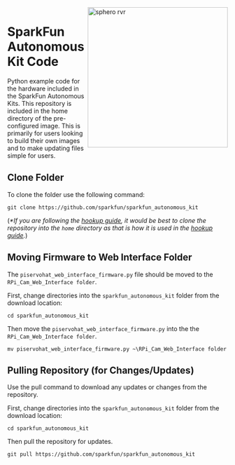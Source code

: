 <img alt="sphero rvr" src="https://cdn.sparkfun.com/assets/parts/1/3/8/0/5/15303-SparkFun_Advanced_Autonomous_Kit_for_Sphero_RVR-12.jpg"  align="right" width=320> 

# SparkFun Autonomous Kit Code
Python example code for the hardware included in the SparkFun Autonomous Kits. This repository is included in the home directory of the pre-configured image. This is primarily for users looking to build their own images and to make updating files simple for users.

## Clone Folder
To clone the folder use the following command:

`git clone https://github.com/sparkfun/sparkfun_autonomous_kit`

(*\*If you are following the [hookup guide](https://learn.sparkfun.com/tutorials/getting-started-with-the-autonomous-kit-for-the-sphero-rvr), it would be best to clone the repository into the `home` directory as that is how it is used in the [hookup guide](https://learn.sparkfun.com/tutorials/getting-started-with-the-autonomous-kit-for-the-sphero-rvr).*)

## Moving Firmware to Web Interface Folder
The  `piservohat_web_interface_firmware.py` file should be moved to the `RPi_Cam_Web_Interface folder`.

First, change directories into the `sparkfun_autonomous_kit` folder from the download location:

`cd sparkfun_autonomous_kit`

Then move the `piservohat_web_interface_firmware.py` into the the `RPi_Cam_Web_Interface folder`.

`mv piservohat_web_interface_firmware.py ~\RPi_Cam_Web_Interface folder`


## Pulling Repository (for Changes/Updates)
Use the pull command to download any updates or changes from the repository.

First, change directories into the `sparkfun_autonomous_kit` folder from the download location:

`cd sparkfun_autonomous_kit`

Then pull the repository for updates.

`git pull https://github.com/sparkfun/sparkfun_autonomous_kit`
